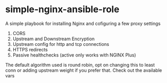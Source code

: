 # simple-nginx-ansible-role

A simple playbook for installing Nginx and cofiguring a few proxy settings
1. CORS
2. Upstream and Downstream Encryption
3. Upstream config for http and tcp connections
4. HTTPS redirects
5. Passive healthchecks (active only works with NGINX Plus)


The default algorithm used is round robin, opt on changing this to least conn or adding upstream weight if you prefer that. Check out the available vars